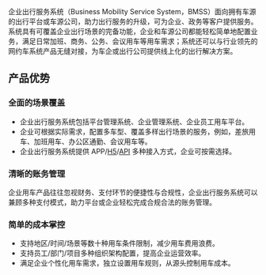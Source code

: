 企业出行服务系统（Business Mobility Service System，BMSS）面向拥有车源的出行平台或车源公司，助力出行服务的升级，可为企业、政务等客户提供服务。系统具有可覆盖企业出行场景的完备功能，企业和车源公司都能轻松简单地配置业务，满足日常加班、商务、公务、会议用车等用车需求；系统还可以与行业领先的网约车系统产品无缝对接，为车企或出行公司提供线上化的出行解决方案。

## 产品优势
### 全面的场景覆盖
- 企业出行服务系统包括平台管理系统、企业管理系统、企业员工用车平台。
- 企业可根据实际需求，配置多车型、覆盖多样出行场景的服务，例如，差旅用车、加班用车、办公区通勤、会议用车等。
-  企业出行服务系统提供 APP/[H5](https://cloud.tencent.com/document/product/1218/43536#1508)/[API](https://cloud.tencent.com/document/product/1218/43536#183) 多种接入方式，企业可按需选择。

### 清晰的账务管理
企业用车产品往往忽视财务、支付环节的便捷性与合规性，企业出行服务系统可以兼顾多种支付模式，助力平台或企业轻松完成合规合法的账务管理。

### 简单的成本掌控
- 支持地区/时间/场景等数十种用车条件限制，减少用车费用浪费。
- 支持员工/部门/项目多种组织架构配置，提高企业运营效率。
- 满足企业个性化用车需求，独立设置用车规则，从源头控制用车成本。


